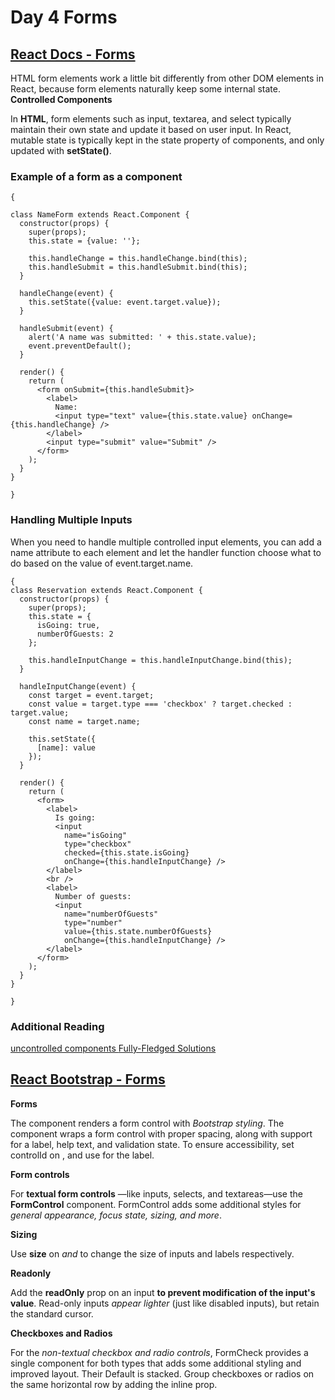 


# Day 4 Forms 

## [React Docs - Forms](https://reactjs.org/docs/forms.html)
HTML form elements work a little bit differently from other DOM elements in React, because form elements naturally keep some internal state. 
**Controlled Components**


In **HTML**, form elements such as input, textarea, and select typically maintain their own state and update it based on user input. In React, mutable state is typically kept in the state property of components, and only updated with **setState()**.

### Example of a form as a component


```
{

class NameForm extends React.Component {
  constructor(props) {
    super(props);
    this.state = {value: ''};

    this.handleChange = this.handleChange.bind(this);
    this.handleSubmit = this.handleSubmit.bind(this);
  }

  handleChange(event) {
    this.setState({value: event.target.value});
  }

  handleSubmit(event) {
    alert('A name was submitted: ' + this.state.value);
    event.preventDefault();
  }

  render() {
    return (
      <form onSubmit={this.handleSubmit}>
        <label>
          Name:
          <input type="text" value={this.state.value} onChange={this.handleChange} />
        </label>
        <input type="submit" value="Submit" />
      </form>
    );
  }
}

}
```

### Handling Multiple Inputs

When you need to handle multiple controlled input elements, you can add a name attribute to each element and let the handler function choose what to do based on the value of event.target.name.

```
{
class Reservation extends React.Component {
  constructor(props) {
    super(props);
    this.state = {
      isGoing: true,
      numberOfGuests: 2
    };

    this.handleInputChange = this.handleInputChange.bind(this);
  }

  handleInputChange(event) {
    const target = event.target;
    const value = target.type === 'checkbox' ? target.checked : target.value;
    const name = target.name;

    this.setState({
      [name]: value
    });
  }

  render() {
    return (
      <form>
        <label>
          Is going:
          <input
            name="isGoing"
            type="checkbox"
            checked={this.state.isGoing}
            onChange={this.handleInputChange} />
        </label>
        <br />
        <label>
          Number of guests:
          <input
            name="numberOfGuests"
            type="number"
            value={this.state.numberOfGuests}
            onChange={this.handleInputChange} />
        </label>
      </form>
    );
  }
}

}
```

### Additional Reading

[uncontrolled components ](https://reactjs.org/docs/uncontrolled-components.html)
[Fully-Fledged Solutions](https://formik.org/)



## [React Bootstrap - Forms](https://react-bootstrap.github.io/components/forms/)


**Forms**

The **<FormControl>** component renders a form control with *Bootstrap styling*. The **<FormGroup>** component wraps a form control with proper spacing, along with support for a label, help text, and validation state. To ensure accessibility, set controlId on **<FormGroup>**, and use **<FormLabel>** for the label.
  

**Form controls**

For **textual form controls** —like inputs, selects, and textareas—use the **FormControl** component. FormControl adds some additional styles for *general appearance, focus state, sizing, and more*.


**Sizing**

Use **size** on *<FormControl> and <FormLabel>* to change the size of inputs and labels respectively.
  

**Readonly**

Add the **readOnly** prop on an input **to prevent modification of the input's value**. Read-only inputs *appear lighter* (just like disabled inputs), but retain the standard cursor.


**Checkboxes and Radios**

For the *non-textual checkbox and radio controls*, FormCheck provides a single component for both types that adds some additional styling and improved layout. Their Default is stacked. Group checkboxes or radios on the same horizontal row by adding the inline prop.





